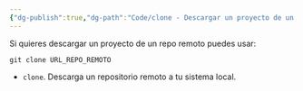 ```yaml
---
{"dg-publish":true,"dg-path":"Code/clone - Descargar un proyecto de un repo remoto en Git.md","permalink":"/code/clone-descargar-un-proyecto-de-un-repo-remoto-en-git/","created":"2024-04-03T21:44","updated":"2024-04-03T21:44"}
---
```


Si quieres descargar un proyecto de un repo remoto puedes usar:
```bh
git clone URL_REPO_REMOTO
```
- `clone`. Descarga un repositorio remoto a tu sistema local.